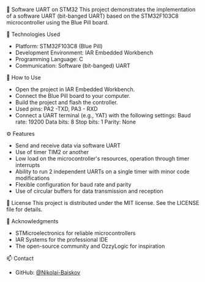 
🧵 Software UART on STM32
This project demonstrates the implementation of a software UART (bit-banged UART) based on the STM32F103C8 microcontroller using the Blue Pill board.

🔧 Technologies Used
- Platform: STM32F103C8 (Blue Pill)
- Development Environment: IAR Embedded Workbench
- Programming Language: C
- Communication: Software (bit-banged) UART

🚀 How to Use
- Open the project in IAR Embedded Workbench.
- Connect the Blue Pill board to your computer.
- Build the project and flash the controller.
- Used pins: PA2 -TXD, PA3 - RXD
- Connect a UART terminal (e.g., YAT) with the following settings:
Baud rate: 19200
Data bits: 8
Stop bits: 1
Parity: None

⚙️ Features
- Send and receive data via software UART
- Use of timer TIM2 or another
- Low load on the microcontroller's resources, operation through timer interrupts
- Ability to run 2 independent UARTs on a single timer with minor code modifications
- Flexible configuration for baud rate and parity
- Use of circular buffers for data transmission and reception

📄 License
This project is distributed under the MIT license. See the LICENSE file for details.

🙌 Acknowledgments
- STMicroelectronics for reliable microcontrollers
- IAR Systems for the professional IDE
- The open-source community and OzzyLogic for inspiration

📫 Contact
- GitHub: [@Nikolai-Baiskov](https://github.com/Nikolai-Baiskov)
